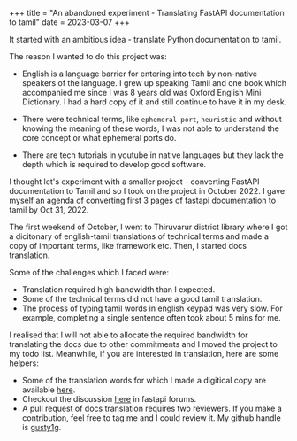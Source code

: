 +++
title = "An abandoned experiment - Translating FastAPI documentation to tamil"
date = 2023-03-07
+++

It started with an ambitious idea - translate Python documentation to tamil.

The reason I wanted to do this project was:
- English is a language barrier for entering into tech by non-native speakers of the language.
I grew up speaking Tamil and one book which accompanied me since I was 8 years old was Oxford English Mini Dictionary.
I had a hard copy of it and still continue to have it in my desk.

- There were technical terms, like `ephemeral port`, `heuristic` and without knowing the meaning of these words, I was not able to understand the core concept or what ephemeral ports do.
- There are tech tutorials in youtube in native languages but they lack the depth which is required to develop good software.

I thought let's experiment with a smaller project - converting FastAPI documentation to Tamil and so I took on the project in October 2022. I gave myself an agenda of converting first 3 pages of fastapi documentation to tamil by Oct 31, 2022.

The first weekend of October, I went to Thiruvarur district library where I got a dicitonary of english-tamil translations of technical terms and made a copy of important terms, like framework etc. Then, I started docs translation.

Some of the challenges which I faced were:
- Translation required high bandwidth than I expected. 
- Some of the technical terms did not have a good tamil translation.
- The process of typing tamil words in english keypad was very slow. For example, completing a single sentence often took about 5 mins for me.

I realised that I will not able to allocate the required bandwidth for translating the docs due to other commitments and I moved the project to my todo list. Meanwhile, if you are interested in translation, here are some helpers:
- Some of the translation words for which I made a digitical copy are available [here](../../assets/files/en-ta.txt).
- Checkout the discussion [here](https://github.com/tiangolo/fastapi/discussions/9198) in fastapi forums.
- A pull request of docs translation requires two reviewers. If you make a contribution, feel free to tag me and I could review it. My github handle is [gusty1g](https://github.com/gusty1g).
